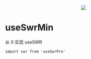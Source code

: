 <p align="center"><img src="https://user-images.githubusercontent.com/26371465/236723943-14dbac78-cb15-426f-9407-870e97452cf4.png"></p>



# useSwrMin

从 0 实现 useSWR

```
import swr from 'useSwrPro'
```
